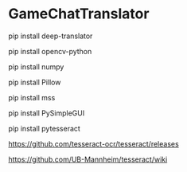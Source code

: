 # GameChatTranslator

pip install deep-translator

pip install opencv-python

pip install numpy

pip install Pillow

pip install mss

pip install PySimpleGUI

pip install pytesseract

https://github.com/tesseract-ocr/tesseract/releases

https://github.com/UB-Mannheim/tesseract/wiki
